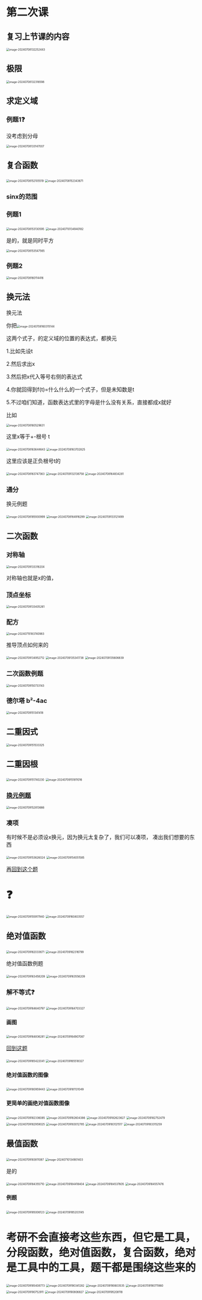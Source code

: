 # 第二次课

## 复习上节课的内容

<img src="/Users/yuebinghui/Documents/program/github/note/images/image-20240708132252443.png" alt="image-20240708132252443" style="zoom:50%;" />

## 极限

<img src="/Users/yuebinghui/Documents/program/github/note/images/image-20240708132316598.png" alt="image-20240708132316598" style="zoom:50%;" />



## 求定义域 

### 例题1❓

没考虑到分母

<img src="/Users/yuebinghui/Documents/program/github/note/images/image-20240708133147007.png" alt="image-20240708133147007" style="zoom:50%;" />

## 复合函数

<img src="/Users/yuebinghui/Documents/program/github/note/images/image-20240708152105519.png" alt="image-20240708152105519" style="zoom:50%;" />



<img src="/Users/yuebinghui/Documents/program/github/note/images/image-20240708152343671.png" alt="image-20240708152343671" style="zoom:50%;" />

### sinx的范围

### 例题1

<img src="/Users/yuebinghui/Documents/program/github/note/images/image-20240708153130595.png" alt="image-20240708153130595" style="zoom:50%;" />



<img src="/Users/yuebinghui/Documents/program/github/note/images/image-20240710134940182.png" alt="image-20240710134940182" style="zoom:50%;" />

是的，就是同时平方

<img src="/Users/yuebinghui/Documents/program/github/note/images/image-20240708153547565.png" alt="image-20240708153547565" style="zoom:50%;" />

### 例题2

<img src="/Users/yuebinghui/Documents/program/github/note/images/image-20240708160114416.png" alt="image-20240708160114416" style="zoom:50%;" />



## 换元法

换元法

你把<img src="/Users/yuebinghui/Documents/program/github/note/images/image-20240708160315144.png" alt="image-20240708160315144" style="zoom:50%;" />

这两个式子，的定义域的位置的表达式，都换元

1.比如先设t

2.然后求出x

3.然后把x代入等号右侧的表达式

4.你就回得到f(t)=什么什么的一个式子，但是未知数是t

5.不过咱们知道，函数表达式里的字母是什么没有关系，直接都成x就好

比如

<img src="/Users/yuebinghui/Documents/program/github/note/images/image-20240708160529631.png" alt="image-20240708160529631" style="zoom:50%;" />

这里x等于+-根号 t

<img src="/Users/yuebinghui/Documents/program/github/note/images/image-20240708163644643.png" alt="image-20240708163644643" style="zoom:50%;" />



<img src="/Users/yuebinghui/Documents/program/github/note/images/image-20240708163702825.png" alt="image-20240708163702825" style="zoom:50%;" />

这里应该是正负根号t的

<img src="/Users/yuebinghui/Documents/program/github/note/images/image-20240708163747363.png" alt="image-20240708163747363" style="zoom:50%;" />



<img src="/Users/yuebinghui/Documents/program/github/note/images/image-20240709132138758.png" alt="image-20240709132138758" style="zoom:50%;" />

<img src="/Users/yuebinghui/Documents/program/github/note/images/image-20240708164834281.png" alt="image-20240708164834281" style="zoom:50%;" />



### 通分

<a id="huanyuan">换元例题</a>

<img src="/Users/yuebinghui/Documents/program/github/note/images/image-20240708185930999.png" alt="image-20240708185930999" style="zoom:50%;" />



<img src="/Users/yuebinghui/Documents/program/github/note/images/image-20240708164916299.png" alt="image-20240708164916299" style="zoom:50%;" />

<img src="/Users/yuebinghui/Documents/program/github/note/images/image-20240709133121499.png" alt="image-20240709133121499" style="zoom:50%;" />

## 二次函数

### 对称轴

<img src="/Users/yuebinghui/Documents/program/github/note/images/image-20240709133316204.png" alt="image-20240709133316204" style="zoom:50%;" />



对称轴也就是x的值，

### 顶点坐标

<img src="/Users/yuebinghui/Documents/program/github/note/images/image-20240709133405261.png" alt="image-20240709133405261" style="zoom:50%;" />

### 配方

<img src="/Users/yuebinghui/Documents/program/github/note/images/image-20240715183740983.png" alt="image-20240715183740983" style="zoom:50%;" />



推导顶点如何来的

<img src="/Users/yuebinghui/Documents/program/github/note/images/image-20240709134952712.png" alt="image-20240709134952712" style="zoom:50%;" />

<img src="/Users/yuebinghui/Documents/program/github/note/images/image-20240709135341738.png" alt="image-20240709135341738" style="zoom:50%;" />



<img src="/Users/yuebinghui/Documents/program/github/note/images/image-20240709135606839.png" alt="image-20240709135606839" style="zoom:50%;" />



### 二次函数例题

<img src="/Users/yuebinghui/Documents/program/github/note/images/image-20240709150733143.png" alt="image-20240709150733143" style="zoom:50%;" />

### 德尔塔 b²-4ac

<img src="/Users/yuebinghui/Documents/program/github/note/images/image-20240709151341418.png" alt="image-20240709151341418" style="zoom:50%;" />

## 二重因式

<img src="/Users/yuebinghui/Documents/program/github/note/images/image-20240709151533325.png" alt="image-20240709151533325" style="zoom:50%;" />

## 二重因根

<img src="/Users/yuebinghui/Documents/program/github/note/images/image-20240709151740230.png" alt="image-20240709151740230" style="zoom:50%;" />

<img src="/Users/yuebinghui/Documents/program/github/note/images/image-20240709151811016.png" alt="image-20240709151811016" style="zoom:50%;" />

### [换元例题](#huanyuan)

<img src="/Users/yuebinghui/Documents/program/github/note/images/image-20240709152813666.png" alt="image-20240709152813666" style="zoom:50%;" />

### 凑项

有时候不是必须设x换元，因为换元太复杂了，我们可以凑项，
凑出我们想要的东西

<img src="/Users/yuebinghui/Documents/program/github/note/images/image-20240709153626024.png" alt="image-20240709153626024" style="zoom:50%;" />



<img src="/Users/yuebinghui/Documents/program/github/note/images/image-20240709154051585.png" alt="image-20240709154051585" style="zoom:50%;" />



[再回到这个题](#huanyuan0)

# ❓

<img src="/Users/yuebinghui/Documents/program/github/note/images/image-20240709155917940.png" alt="image-20240709155917940" style="zoom:50%;" />

<img src="/Users/yuebinghui/Documents/program/github/note/images/image-20240709160403557.png" alt="image-20240709160403557" style="zoom:50%;" />



## 绝对值函数

<img src="/Users/yuebinghui/Documents/program/github/note/images/image-20240709162033671.png" alt="image-20240709162033671" style="zoom:50%;" />

<img src="/Users/yuebinghui/Documents/program/github/note/images/image-20240709162316799.png" alt="image-20240709162316799" style="zoom:50%;" />

<a id="jueduizhihanshu1">绝对值函数例题</a>

<img src="/Users/yuebinghui/Documents/program/github/note/images/image-20240709163458209.png" alt="image-20240709163458209" style="zoom:50%;" />

<img src="/Users/yuebinghui/Documents/program/github/note/images/image-20240709163556209.png" alt="image-20240709163556209" style="zoom:50%;" />

### 解不等式❓

<img src="/Users/yuebinghui/Documents/program/github/note/images/image-20240709164640797.png" alt="image-20240709164640797" style="zoom:50%;" />

<img src="/Users/yuebinghui/Documents/program/github/note/images/image-20240709164703327.png" alt="image-20240709164703327" style="zoom:50%;" />

#### 画图

<img src="/Users/yuebinghui/Documents/program/github/note/images/image-20240709164836281.png" alt="image-20240709164836281" style="zoom:50%;" />



<img src="/Users/yuebinghui/Documents/program/github/note/images/image-20240709164907087.png" alt="image-20240709164907087" style="zoom:50%;" />

[回到这题](#jueduizhihanshu1)

<img src="/Users/yuebinghui/Documents/program/github/note/images/image-20240709165422041.png" alt="image-20240709165422041" style="zoom:50%;" />



<img src="/Users/yuebinghui/Documents/program/github/note/images/image-20240709165518327.png" alt="image-20240709165518327" style="zoom:50%;" />

#### 绝对值函数的图像

<img src="/Users/yuebinghui/Documents/program/github/note/images/image-20240709180959443.png" alt="image-20240709180959443" style="zoom:50%;" />

<img src="/Users/yuebinghui/Documents/program/github/note/images/image-20240709181131049.png" alt="image-20240709181131049" style="zoom:50%;" />

#### 更简单的画绝对值函数图像

<img src="/Users/yuebinghui/Documents/program/github/note/images/image-20240709182336085.png" alt="image-20240709182336085" style="zoom:50%;" />

<img src="/Users/yuebinghui/Documents/program/github/note/images/image-20240709182604386.png" alt="image-20240709182604386" style="zoom:50%;" />



<img src="/Users/yuebinghui/Documents/program/github/note/images/image-20240709182623627.png" alt="image-20240709182623627" style="zoom:50%;" />

<img src="/Users/yuebinghui/Documents/program/github/note/images/image-20240709182752479.png" alt="image-20240709182752479" style="zoom:50%;" />

<img src="/Users/yuebinghui/Documents/program/github/note/images/image-20240709182959025.png" alt="image-20240709182959025" style="zoom:50%;" />

<img src="/Users/yuebinghui/Documents/program/github/note/images/image-20240709183012785.png" alt="image-20240709183012785" style="zoom:50%;" />

<img src="/Users/yuebinghui/Documents/program/github/note/images/image-20240709183121517.png" alt="image-20240709183121517" style="zoom:50%;" />

<img src="/Users/yuebinghui/Documents/program/github/note/images/image-20240709183315259.png" alt="image-20240709183315259" style="zoom:50%;" />

## 最值函数

<img src="/Users/yuebinghui/Documents/program/github/note/images/image-20240709183811087.png" alt="image-20240709183811087" style="zoom:50%;" />

<img src="/Users/yuebinghui/Documents/program/github/note/images/image-20240710134901403.png" alt="image-20240710134901403" style="zoom:50%;" />

是的

<img src="/Users/yuebinghui/Documents/program/github/note/images/image-20240709184355710.png" alt="image-20240709184355710" style="zoom:50%;" />

<img src="/Users/yuebinghui/Documents/program/github/note/images/image-20240709184418404.png" alt="image-20240709184418404" style="zoom:50%;" />

<img src="/Users/yuebinghui/Documents/program/github/note/images/image-20240709184537605.png" alt="image-20240709184537605" style="zoom:50%;" />

<img src="/Users/yuebinghui/Documents/program/github/note/images/image-20240709184557476.png" alt="image-20240709184557476" style="zoom:50%;" />

#### 例题

<img src="/Users/yuebinghui/Documents/program/github/note/images/image-20240709185006123.png" alt="image-20240709185006123" style="zoom:50%;" />

<img src="/Users/yuebinghui/Documents/program/github/note/images/image-20240709185203145.png" alt="image-20240709185203145" style="zoom:50%;" />

# 考研不会直接考这些东西，但它是工具，分段函数，绝对值函数，复合函数，绝对是工具中的工具，题干都是围绕这些来的

<img src="/Users/yuebinghui/Documents/program/github/note/images/image-20240709185408773.png" alt="image-20240709185408773" style="zoom:50%;" />

<img src="/Users/yuebinghui/Documents/program/github/note/images/image-20240709190341282.png" alt="image-20240709190341282" style="zoom:50%;" />



<img src="/Users/yuebinghui/Documents/program/github/note/images/image-20240709190603535.png" alt="image-20240709190603535" style="zoom:50%;" />

<img src="/Users/yuebinghui/Documents/program/github/note/images/image-20240709190711860.png" alt="image-20240709190711860" style="zoom:50%;" />

<img src="/Users/yuebinghui/Documents/program/github/note/images/image-20240709190752911.png" alt="image-20240709190752911" style="zoom:50%;" />

<img src="/Users/yuebinghui/Documents/program/github/note/images/image-20240709190806827.png" alt="image-20240709190806827" style="zoom:50%;" />

<img src="/Users/yuebinghui/Documents/program/github/note/images/image-20240709195208118.png" alt="image-20240709195208118" style="zoom:50%;" />

